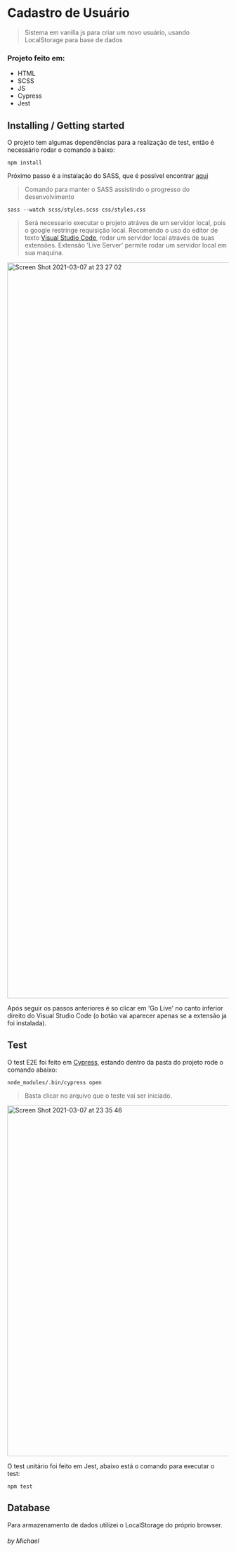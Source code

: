 # Cadastro de Usuário
> Sistema em vanilla js para criar um novo usuário, usando LocalStorage para base de dados

### Projeto feito em:
 <ul>
  <li>HTML</li>
  <li>SCSS</li>
  <li>JS</li>
  <li>Cypress</li>
  <li>Jest</li>
</ul>

## Installing / Getting started

O projeto tem algumas dependências para a realização de test, então é necessário rodar o comando a baixo:
```shell
npm install
```
Próximo passo é a instalação do SASS, que é possível encontrar <a href="https://sass-lang.com/install">aqui</a>

> Comando para manter o SASS assistindo o progresso do desenvolvimento
```shell
sass --watch scss/styles.scss css/styles.css
```
> Será necessario executar o projeto atráves de um servidor local, pois o google restringe requisição local.
Recomendo o uso do editor de texto <a href="https://code.visualstudio.com/">Visual Studio Code</a>, rodar um servidor local através de suas extensões.
Extensão  'Live Server' permite rodar um servidor local em sua maquina.
<img width="1674" alt="Screen Shot 2021-03-07 at 23 27 02" src="https://user-images.githubusercontent.com/30833118/110266476-a08aaa80-7f9c-11eb-9f28-9124f4642870.png">

Após seguir os passos anteriores é so clicar em 'Go Live' no canto inferior direito do Visual Studio Code (o botão vai aparecer apenas se a extensão ja foi instalada).

## Test

O test E2E foi feito em <a href="https://www.cypress.io/">Cypress</a>, estando dentro da pasta do projeto rode o comando abaixo:
```shell
node_modules/.bin/cypress open
```
> Basta clicar no arquivo que o teste vai ser iniciado.
<img width="798" alt="Screen Shot 2021-03-07 at 23 35 46" src="https://user-images.githubusercontent.com/30833118/110267192-0c214780-7f9e-11eb-8a60-854e99abb8da.png">

O test unitário foi feito em Jest, abaixo está o comando para executar o test:
```shell
npm test
```
## Database

Para armazenamento de dados utilizei o LocalStorage do próprio browser.

###### by Michael 

